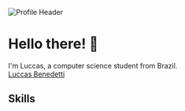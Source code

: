 ![Profile Header](https://github.com/LuccasBenedetti/files/blob/main/welcome.png)

<h1>Hello there! 👋</h1>
  I'm Luccas, a computer science student from Brazil. 
<script src="https://platform.linkedin.com/badges/js/profile.js" async defer type="text/javascript"></script>
<div class="badge-base LI-profile-badge" data-locale="pt_BR" data-size="medium" data-theme="light" data-type="VERTICAL" data-vanity="luccas-benedetti-994829221" data-version="v1"><a class="badge-base__link LI-simple-link" href="https://br.linkedin.com/in/luccas-benedetti-994829221?trk=profile-badge">Luccas Benedetti</a></div>
              
<h2>Skills</h2>
